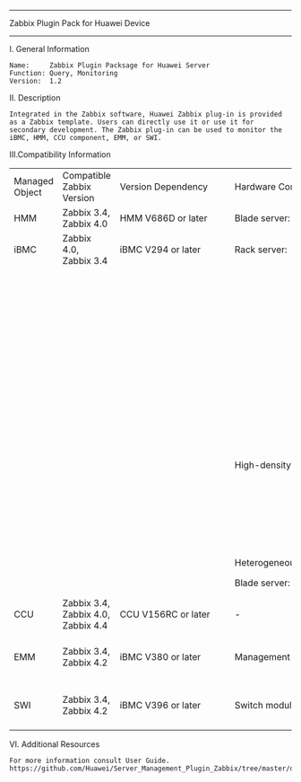 ****************************************************************************
Zabbix Plugin Pack for Huawei Device
****************************************************************************

I. General Information

    Name:     Zabbix Plugin Packsage for Huawei Server
    Function: Query, Monitoring
    Version:  1.2

	
II. Description

    Integrated in the Zabbix software, Huawei Zabbix plug-in is provided as a Zabbix template. Users can directly use it or use it for secondary development. The Zabbix plug-in can be used to monitor the iBMC, HMM, CCU component, EMM, or SWI.

	
III.Compatibility Information


<table>
   <tr>
      <td>Managed  Object</td>
      <td>Compatible  Zabbix Version</td>
      <td><span style="white-space:nowrap;">Version  Dependency&emsp;&emsp;</span></td>
      <td><span style="white-space:nowrap;">Hardware  Compatibility&emsp;&emsp;&emsp;</span></td>
      <td></td>
      <td>Interface  Protocol</td>
   </tr>
   <tr>
      <td>HMM</td>
      <td>Zabbix 3.4, Zabbix 4.0</td>
      <td>HMM V686D or later</td>
      <td>Blade server:</td>
      <td> E9000</td>
      <td>SNMP v2c</td>
   </tr>
   <tr>
      <td>iBMC</td>
      <td>Zabbix 4.0,  Zabbix 3.4</td>
      <td>iBMC V294 or later</td>
      <td>Rack server:</td>
      <td>RH1288 V3</td>
      <td>SNMP v2c</td>
   </tr>
   <tr>
      <td></td>
      <td></td>
      <td></td>
      <td></td>
      <td>RH2288 V3</td>
      <td></td>
   </tr>
   <tr>
      <td></td>
      <td></td>
      <td></td>
      <td></td>
      <td>RH2288H V3</td>
      <td></td>
   </tr>
   <tr>
      <td></td>
      <td></td>
      <td></td>
      <td></td>
      <td>RH5885 V3</td>
      <td></td>
   </tr>
   <tr>
      <td></td>
      <td></td>
      <td></td>
      <td></td>
      <td>RH8100 V3</td>
      <td></td>
   </tr>
   <tr>
      <td></td>
      <td></td>
      <td></td>
      <td></td>
      <td>1288H V5</td>
      <td></td>
   </tr>
   <tr>
      <td></td>
      <td></td>
      <td></td>
      <td></td>
      <td>2288H V5</td>
      <td></td>
   </tr>
   <tr>
      <td></td>
      <td></td>
      <td></td>
      <td></td>
      <td>2488 V5</td>
      <td></td>
   </tr>
   <tr>
      <td></td>
      <td></td>
      <td></td>
      <td></td>
      <td>2288 V5</td>
      <td></td>
   </tr>
   <tr>
      <td></td>
      <td></td>
      <td></td>
      <td>High-density server:</td>
      <td>XH321 V3</td>
      <td></td>
   </tr>
   <tr>
      <td></td>
      <td></td>
      <td></td>
      <td></td>
      <td>XH620 V3</td>
      <td></td>
   </tr>
   <tr>
      <td></td>
      <td></td>
      <td></td>
      <td></td>
      <td>XH622 V3</td>
      <td></td>
   </tr>
   <tr>
      <td></td>
      <td></td>
      <td></td>
      <td></td>
      <td>XH628 V3</td>
      <td></td>
   </tr>
   <tr>
      <td></td>
      <td></td>
      <td></td>
      <td>Heterogeneous server:</td>
      <td>G560 V5</td>
      <td></td>
   </tr>
   <tr>
      <td></td>
      <td></td>
      <td></td>
      <td>Blade server:</td>
      <td>CH121L V5</td>
      <td></td>
   </tr>
   <tr>
      <td>CCU</td>
      <td> Zabbix 3.4, Zabbix 4.0, Zabbix 4.4</td>
      <td>CCU V156RC or later</td>
      <td>-</td>
      <td></td>
      <td>SNMP v3</td>
   </tr>
   <tr>
      <td>EMM</td>
      <td>Zabbix 3.4, Zabbix 4.2</td>
      <td>iBMC V380 or later</td>
      <td>Management module:</td>
      <td>MM921</td>
      <td> SNMP trap v2c, SNMP trap v3</td>
   </tr>
   <tr>
      <td>SWI</td>
      <td> Zabbix 3.4, Zabbix 4.2</td>
      <td>iBMC V396 or later</td>
      <td>Switch module:</td>
      <td> CX320, CX621</td>
      <td>SNMP trap v2c,  SNMP trap v3</td>
   </tr>
</table>


	
VI. Additional Resources

    For more information consult User Guide. https://github.com/Huawei/Server_Management_Plugin_Zabbix/tree/master/docs

